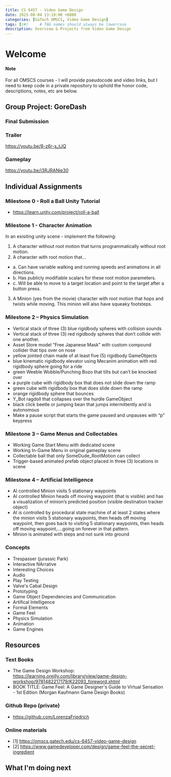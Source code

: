 ```yaml
---
title: CS 6457 - Video Game Design
date: 2025-08-04 13:19:00 +0800
categories: [GaTech OMSCS, Video Game Design]
tags: [c#]     # TAG names should always be lowercase
description: Overview & Projects from Video Game Design 
---
```



# Welcome
#### Note
For all OMSCS courses - I will provide pseudocode and video links, but I need to keep code in a private repository to uphold the honor code, descriptions, notes, etc are below.

## Group Project: GoreDash

### Final Submission 
### Trailer
https://youtu.be/8-z6r-s_tJQ
### Gameplay
https://youtu.be/i3RJRANie30

## Individual Assignments 

### Milestone 0 - Roll a Ball Unity Tutorial 
- https://learn.unity.com/project/roll-a-ball

### Milestone 1 - Character Animation

In an exisiting unity scene - implement the following: 
1. A character without root motion that turns programmatically without root motion.  
2. A character with root motion that… 
- a. Can have variable walking and running speeds and animations in all directions.   
- b. Has publicly modifiable scalars for these root motion parameters.  
- c. Will be able to move to a target location and point to the target after a button press. 
3. A Minion (yes from the movie) character with root motion that hops and twists while moving. This minion will 
also have squeaky footsteps. 

### Milestone 2 – Physics Simulation 

- Vertical stack of three (3) blue rigidbody spheres with collision sounds 
- Vertical stack of three (3) red rigidbody spheres that don’t collide with one another. 
- Asset Store model “Free Japanese Mask” with custom compound collider that tips over on nose 
- yellow jointed chain made of at least five (5) rigidbody GameObjects 
- blue kinematic rigidbody elevator using Mecanim animation with red rigidbody sphere going for a ride 
- green Weeble Wobble/Punching Bozo that tilts but can’t be knocked over 
- a purple cube with rigidbody box that does not slide down the ramp 
- green cube with rigidbody box that does slide down the ramp 
- orange rigidbody sphere that bounces 
- Y_Bot ragdoll that collapses over the hurdle GameObject  
- black click beetle or jumping bean that jumps intermittently and is autonomous 
- Make a pause script that starts the game paused and unpauses with “p” keypress

### Milestone 3 – Game Menus and Collectables 
- Working Game Start Menu with dedicated scene 
- Working In-Game Menu in original gameplay scene 
- Collectable ball that only SomeDude_RootMotion can collect 
- Trigger-based animated prefab object placed in three (3) locations in scene 
### Milestone 4 – Artificial Intelligence 
- AI controlled Minion visits 5 stationary waypoints 
- AI controlled Minion heads off moving waypoint (that is visible) and has a visualization of minion’s predicted position (visible destination tracker object)
- AI is controlled by procedural state machine of at least 2 states where the minion visits 5 stationary waypoints, then heads off moving waypoint, then goes back to visiting 5 stationary waypoints, then heads off moving waypoint,….going on forever in that pattern.
- Minion is animated with steps and not sunk into ground

### Concepts
- Trespasser (jurassic Park)
- Interactive NArrative
- Interesting Choices
- Audio
- Play Testing
- Valve's Cabal Design
- Prototyping
- Game Object Dependencies and Communication
- Artifical Intelligence
- Formal Elements
- Game Feel
- Physics Simulation
- Animation
- Game Engines

## Resources

### Text Books
- The Game Design Workshop: https://learning.oreilly.com/library/view/game-design-workshop/9781482217179/K22093_foreword.xhtml
- BOOK TITLE: Game Feel: A Game Designer's Guide to Virtual Sensation - 1st Edition (Morgan Kaufmann Game Design Books) 
### Github Repo (private)
- https://github.com/LorenzaFriedrich
### Online materials
- [1] https://omscs.gatech.edu/cs-6457-video-game-design
- [2] https://www.gamedeveloper.com/design/game-feel-the-secret-ingredient
## What I'm doing next



